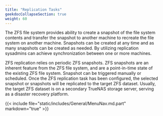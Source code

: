 ```yaml
---
title: "Replication Tasks"
geekdocCollapseSection: true
weight: 60
---
```


The ZFS file system provides ability to create a snapshot of the file system contents and transfer the snapshot to another machine to recreate the file system on another machine. Snapshots can be created at any time and as many snapshots can be created as needed. By utilizing replication sysadmins can achieve synchronization between one or more machines.

ZFS replication relies on periodic ZFS snapshots. ZFS snapshots are an inherent feature from the ZFS file system, and are a point-in-time state of the existing ZFS file system. Snapshot can be triggered manually or scheduled. Once the ZFS replication task has been configured, the selected snapshot or snapshots will be replicated to the target ZFS dataset.  Usually, the target ZFS dataset is on a secondary TrueNAS storage server, serving as a disaster recovery platform.

{{< include file="static/includes/General/MenuNav.md.part" markdown="true" >}}
